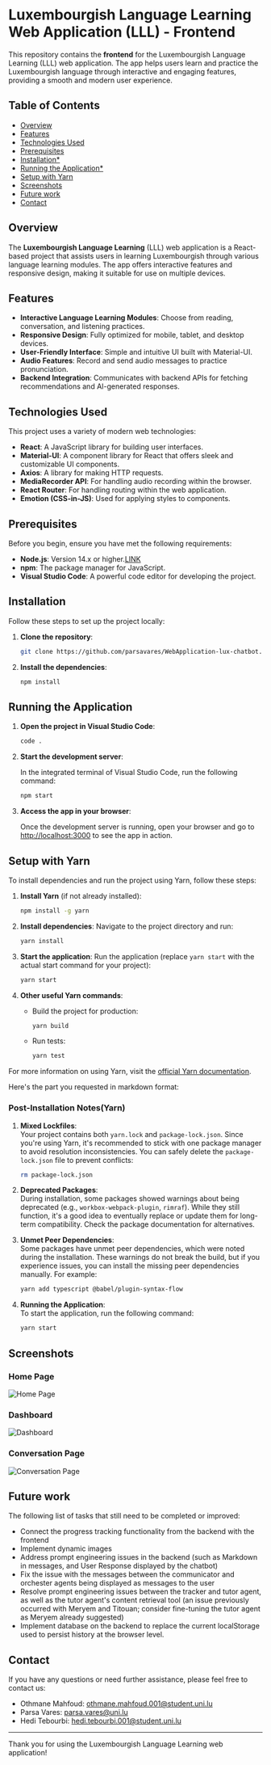# Luxembourgish Language Learning Web Application (LLL) - Frontend

This repository contains the **frontend** for the Luxembourgish Language Learning (LLL) web application. The app helps users learn and practice the Luxembourgish language through interactive and engaging features, providing a smooth and modern user experience.

## Table of Contents
- [Overview](#overview)
- [Features](#features)
- [Technologies Used](#technologies-used)
- [Prerequisites](#prerequisites)
- [Installation*](#installation)
- [Running the Application*](#running-the-application)
- [Setup with Yarn](#Setup-with-Yarn)
- [Screenshots](#screenshots)
- [Future work](#Future-work)
- [Contact](#contact)

## Overview

The **Luxembourgish Language Learning** (LLL) web application is a React-based project that assists users in learning Luxembourgish through various language learning modules. The app offers interactive features and responsive design, making it suitable for use on multiple devices.

## Features

- **Interactive Language Learning Modules**: Choose from reading, conversation, and listening practices.
- **Responsive Design**: Fully optimized for mobile, tablet, and desktop devices.
- **User-Friendly Interface**: Simple and intuitive UI built with Material-UI.
- **Audio Features**: Record and send audio messages to practice pronunciation.
- **Backend Integration**: Communicates with backend APIs for fetching recommendations and AI-generated responses.

## Technologies Used

This project uses a variety of modern web technologies:

- **React**: A JavaScript library for building user interfaces.
- **Material-UI**: A component library for React that offers sleek and customizable UI components.
- **Axios**: A library for making HTTP requests.
- **MediaRecorder API**: For handling audio recording within the browser.
- **React Router**: For handling routing within the web application.
- **Emotion (CSS-in-JS)**: Used for applying styles to components.

## Prerequisites

Before you begin, ensure you have met the following requirements:
- **Node.js**: Version 14.x or higher.[LINK](https://nodejs.org/en)
- **npm**: The package manager for JavaScript.
- **Visual Studio Code**: A powerful code editor for developing the project.

## Installation

Follow these steps to set up the project locally:

1. **Clone the repository**:

    ```bash
    git clone https://github.com/parsavares/WebApplication-lux-chatbot.git
    ```

2. **Install the dependencies**:

    ```bash
    npm install
    ```




## Running the Application

1. **Open the project in Visual Studio Code**:

    ```bash
    code .
    ```

2. **Start the development server**:

    In the integrated terminal of Visual Studio Code, run the following command:

    ```bash
    npm start
    ```

3. **Access the app in your browser**:

    Once the development server is running, open your browser and go to [http://localhost:3000](http://localhost:3000) to see the app in action.


## Setup with Yarn

To install dependencies and run the project using Yarn, follow these steps:

1. **Install Yarn** (if not already installed):
   ```bash
   npm install -g yarn
   ```

2. **Install dependencies**:
   Navigate to the project directory and run:
   ```bash
   yarn install
   ```

3. **Start the application**:
   Run the application (replace `yarn start` with the actual start command for your project):
   ```bash
   yarn start
   ```

4. **Other useful Yarn commands**:
   - Build the project for production:
     ```bash
     yarn build
     ```
   - Run tests:
     ```bash
     yarn test
     ```

For more information on using Yarn, visit the [official Yarn documentation](https://yarnpkg.com/).


Here's the part you requested in markdown format:


### Post-Installation Notes(Yarn)

1. **Mixed Lockfiles**:  
   Your project contains both `yarn.lock` and `package-lock.json`. Since you're using Yarn, it's recommended to stick with one package manager to avoid resolution inconsistencies. You can safely delete the `package-lock.json` file to prevent conflicts:
   ```bash
   rm package-lock.json
   ```

2. **Deprecated Packages**:  
   During installation, some packages showed warnings about being deprecated (e.g., `workbox-webpack-plugin`, `rimraf`). While they still function, it's a good idea to eventually replace or update them for long-term compatibility. Check the package documentation for alternatives.

3. **Unmet Peer Dependencies**:  
   Some packages have unmet peer dependencies, which were noted during the installation. These warnings do not break the build, but if you experience issues, you can install the missing peer dependencies manually. For example:
   ```bash
   yarn add typescript @babel/plugin-syntax-flow
   ```

4. **Running the Application**:  
   To start the application, run the following command:
   ```bash
   yarn start
   ```




## Screenshots

### Home Page
![Home Page](./home-page.png)

### Dashboard
![Dashboard](./dashboard.png)

### Conversation Page
![Conversation Page](./conversation-page.png)

## Future work

The following list of tasks that still need to be completed or improved:

- Connect the progress tracking functionality from the backend with the frontend
- Implement dynamic images
- Address prompt engineering issues in the backend (such as Markdown in messages, and User Response displayed by the chatbot)
- Fix the issue with the messages between the communicator and orchester agents being displayed as messages to the user
- Resolve prompt engineering issues between the tracker and tutor agent, as well as the tutor agent's content retrieval tool (an issue previously occurred with Meryem and Titouan; consider fine-tuning the tutor agent as Meryem already suggested)
- Implement database on the backend to replace the current localStorage used to persist history at the browser level.

## Contact

If you have any questions or need further assistance, please feel free to contact us:

- Othmane Mahfoud: [othmane.mahfoud.001@student.uni.lu](mailto:othmane.mahfoud.001@student.uni.lu)
- Parsa Vares: [parsa.vares@uni.lu](mailto:parsa.vares@uni.lu)
- Hedi Tebourbi: [hedi.tebourbi.001@student.uni.lu](mailto:hedi.tebourbi.001@student.uni.lu)

***

Thank you for using the Luxembourgish Language Learning web application!
